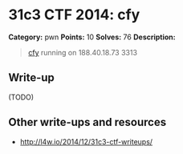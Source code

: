 # 31c3 CTF 2014: cfy

**Category:** pwn
**Points:** 10
**Solves:** 76
**Description:**

> [cfy](cfy) running on 188.40.18.73 3313

## Write-up

(TODO)

## Other write-ups and resources

* <http://l4w.io/2014/12/31c3-ctf-writeups/>
